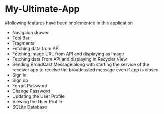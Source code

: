 # My-Ultimate-App

#following features have been implemented in this application
* Navigaion drawer
* Tool Bar
* Fragments
* Fetching data from API
* Fetching Image URL from API and displaying as Image 
* Fetching data From API and displaying in Recycler View
* Sending BroadCast Message along with starting the service of the receiver app to receive the broadcasted message even if app is closed
* Sign in 
* Sign up
* Forgot Password
* Change Password
* Updating the User Profile
* Viewing the User Profile
* SQLite Database


